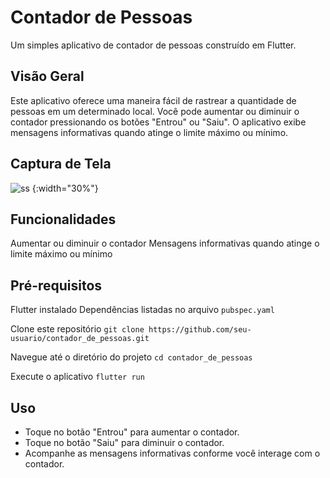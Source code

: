 # Contador de Pessoas

Um simples aplicativo de contador de pessoas construído em Flutter.

## Visão Geral

Este aplicativo oferece uma maneira fácil de rastrear a quantidade de pessoas em um determinado local. Você pode aumentar ou diminuir o contador pressionando os botões "Entrou" ou "Saiu". O aplicativo exibe mensagens informativas quando atinge o limite máximo ou mínimo.

## Captura de Tela

![ss](https://github.com/HeryckPeres/Contador-de-Pessoas/assets/54678836/befb515b-39aa-4ea6-aff2-64b20df49d1e) {:width="30%"}

## Funcionalidades

Aumentar ou diminuir o contador
Mensagens informativas quando atinge o limite máximo ou mínimo

## Pré-requisitos

Flutter instalado
Dependências listadas no arquivo `pubspec.yaml`

Clone este repositório
`git clone https://github.com/seu-usuario/contador_de_pessoas.git`

Navegue até o diretório do projeto
`cd contador_de_pessoas`

Execute o aplicativo
`flutter run`

## Uso
- Toque no botão "Entrou" para aumentar o contador.
- Toque no botão "Saiu" para diminuir o contador.
- Acompanhe as mensagens informativas conforme você interage com o contador.




